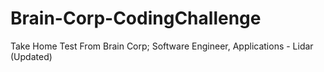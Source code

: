 # Brain-Corp-CodingChallenge
Take Home Test From Brain Corp; Software Engineer, Applications - Lidar (Updated)
